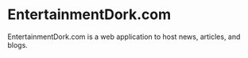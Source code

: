 # EntertainmentDork.com
EntertainmentDork.com is a web application to host news, articles, and blogs. 
